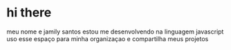 # hi there
meu nome e jamily santos
estou me desenvolvendo na linguagem javascript
uso esse espaço para minha organizaçao e compartilha meus projetos
